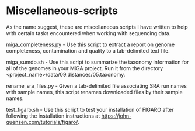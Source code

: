# Miscellaneous-scripts
As the name suggest, these are miscellaneous scripts I have written to help with certain tasks encountered when working with sequencing data.

miga_completeness.py - Use this script to extract a report on genome completeness, contamination and quality to a tab-delimited text file.

miga_sumdb.sh - Use this script to summarize the taxonomy information for all of the genomes in your MiGA project. Run it from the directory <project_name>/data/09.distances/05.taxonomy. 

rename_sra_files.py - Given a tab-delimited file associating SRA run names with sample names, this script renames downloaded files by their sample names.

test_figaro.sh - Use this script to test your installation of FIGARO after following the installation instructions at https://john-quensen.com/tutorials/figaro/.

